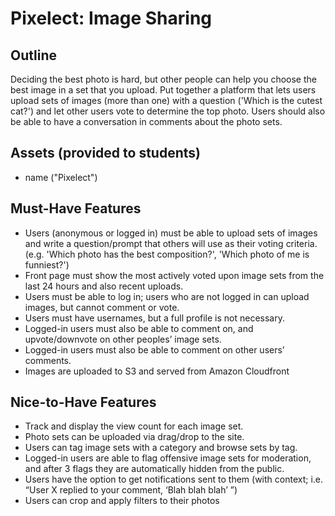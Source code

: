# Pixelect: Image Sharing

## Outline
Deciding the best photo is hard, but other people can help you choose the best image in a set that you upload. Put together a platform that lets users upload sets of images (more than one) with a question ('Which is the cutest cat?') and let other users vote to determine the top photo. Users should also be able to have a conversation in comments about the photo sets.

## Assets (provided to students)
- name ("Pixelect")

## Must-Have Features
- Users (anonymous or logged in) must be able to upload sets of images and write a question/prompt that others will use as their voting criteria. (e.g. 'Which photo has the best composition?', 'Which photo of me is funniest?')
- Front page must show the most actively voted upon image sets from the last 24 hours and also recent uploads.
- Users must be able to log in; users who are not logged in can upload images, but cannot comment or vote.
- Users must have usernames, but a full profile is not necessary.
- Logged-in users must also be able to comment on, and upvote/downvote on other peoples’ image sets.
- Logged-in users must also be able to comment on other users’ comments.
- Images are uploaded to S3 and served from Amazon Cloudfront

## Nice-to-Have Features
- Track and display the view count for each image set.
- Photo sets can be uploaded via drag/drop to the site.
- Users can tag image sets with a category and browse sets by tag.
- Logged-in users are able to flag offensive image sets for moderation, and after 3 flags they are automatically hidden from the public.
- Users have the option to get notifications sent to them (with context; i.e. “User X replied to your comment, ‘Blah blah blah’ ”)
- Users can crop and apply filters to their photos
